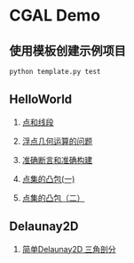 # CGAL Demo

## 使用模板创建示例项目

``` python
python template.py test

```

## HelloWorld

1. [点和线段](HelloWorld/readme.md)

2. [浮点几何运算的问题](FloatCompute/readme.md)

3. [准确断言和准确构建](exact/readme.md)

4. [点集的凸包(一)](array_convex_hull_2/readme.md)
   
5. [点集的凸包（二）](convex_hull_yz/readme.md)

## Delaunay2D

1. [简单Delaunay2D 三角剖分](Delaunay2D/readme.md)

